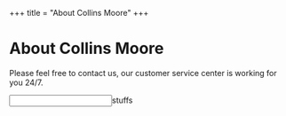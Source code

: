 +++
title = "About Collins Moore"
+++

<div id="main" tabindex="-1"></div>

# About Collins Moore

Please feel free to contact us, our customer service center is working for you 24/7.


<input><label>stuff</label>s